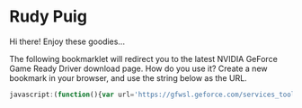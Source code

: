 # Rudy Puig

Hi there! Enjoy these goodies...

The following bookmarklet will redirect you to the latest NVIDIA GeForce Game Ready Driver download page. How do you use it? Create a new bookmark in your browser, and use the string below as the URL.

```javascript
javascript:(function(){var url='https://gfwsl.geforce.com/services_toolkit/services/com/nvidia/services/AjaxDriverService.php?func=DriverManualLookup&psid=101&pfid=815&osID=57&languageCode=1033&beta=0&isWHQL=0&dltype=-1&dch=1&upCRD=0&qnf=0&sort1=0&numberOfResults=10';fetch(url).then(res=>res.json()).then(data=>window.location.href=data.IDS[0].downloadInfo.DownloadURL)})()
```